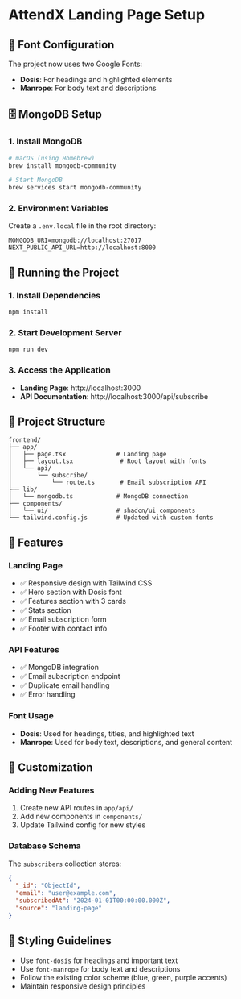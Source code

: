 # AttendX Landing Page Setup

## 🎨 Font Configuration

The project now uses two Google Fonts:
- **Dosis**: For headings and highlighted elements
- **Manrope**: For body text and descriptions

## 🗄️ MongoDB Setup

### 1. Install MongoDB
```bash
# macOS (using Homebrew)
brew install mongodb-community

# Start MongoDB
brew services start mongodb-community
```

### 2. Environment Variables
Create a `.env.local` file in the root directory:
```env
MONGODB_URI=mongodb://localhost:27017
NEXT_PUBLIC_API_URL=http://localhost:8000
```

## 🚀 Running the Project

### 1. Install Dependencies
```bash
npm install
```

### 2. Start Development Server
```bash
npm run dev
```

### 3. Access the Application
- **Landing Page**: http://localhost:3000
- **API Documentation**: http://localhost:3000/api/subscribe

## 📁 Project Structure

```
frontend/
├── app/
│   ├── page.tsx              # Landing page
│   ├── layout.tsx             # Root layout with fonts
│   └── api/
│       └── subscribe/
│           └── route.ts       # Email subscription API
├── lib/
│   └── mongodb.ts            # MongoDB connection
├── components/
│   └── ui/                   # shadcn/ui components
└── tailwind.config.js        # Updated with custom fonts
```

## 🎯 Features

### Landing Page
- ✅ Responsive design with Tailwind CSS
- ✅ Hero section with Dosis font
- ✅ Features section with 3 cards
- ✅ Stats section
- ✅ Email subscription form
- ✅ Footer with contact info

### API Features
- ✅ MongoDB integration
- ✅ Email subscription endpoint
- ✅ Duplicate email handling
- ✅ Error handling

### Font Usage
- **Dosis**: Used for headings, titles, and highlighted text
- **Manrope**: Used for body text, descriptions, and general content

## 🔧 Customization

### Adding New Features
1. Create new API routes in `app/api/`
2. Add new components in `components/`
3. Update Tailwind config for new styles

### Database Schema
The `subscribers` collection stores:
```json
{
  "_id": "ObjectId",
  "email": "user@example.com",
  "subscribedAt": "2024-01-01T00:00:00.000Z",
  "source": "landing-page"
}
```

## 🎨 Styling Guidelines

- Use `font-dosis` for headings and important text
- Use `font-manrope` for body text and descriptions
- Follow the existing color scheme (blue, green, purple accents)
- Maintain responsive design principles
